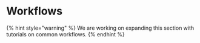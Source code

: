 # Workflows

{% hint style="warning" %}
We are working on expanding this section with tutorials on common workflows.
{% endhint %}

